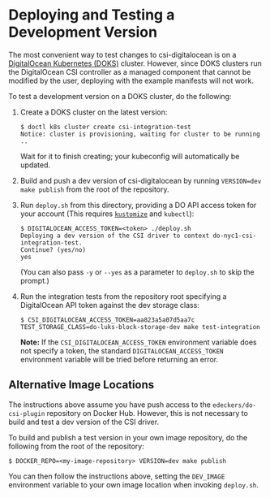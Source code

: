 # Deploying and Testing a Development Version

The most convenient way to test changes to csi-digitalocean is on a
[DigitalOcean Kubernetes (DOKS)](https://www.digitalocean.com/products/kubernetes/)
cluster. However, since DOKS clusters run the DigitalOcean CSI controller as a
managed component that cannot be modified by the user, deploying with the
example manifests will not work.

To test a development version on a DOKS cluster, do the following:

1. Create a DOKS cluster on the latest version:
   ```console
   $ doctl k8s cluster create csi-integration-test
   Notice: cluster is provisioning, waiting for cluster to be running
   ..
   ```
   Wait for it to finish creating; your kubeconfig will automatically be updated.

2. Build and push a dev version of csi-digitalocean by running `VERSION=dev make publish`
   from the root of the repository.

3. Run `deploy.sh` from this directory, providing a DO API access token for your
   account (This requires [`kustomize`](https://github.com/kubernetes-sigs/kustomize) and `kubectl`):

   ```console
   $ DIGITALOCEAN_ACCESS_TOKEN=<token> ./deploy.sh
   Deploying a dev version of the CSI driver to context do-nyc1-csi-integration-test.
   Continue? (yes/no)
   yes
   ```

   (You can also pass `-y` or `--yes` as a parameter to `deploy.sh` to skip the prompt.)

4. Run the integration tests from the repository root specifying a DigitalOcean API token
   against the dev storage class:
   ```console
   $ CSI_DIGITALOCEAN_ACCESS_TOKEN=aa823a5a07d5aa7c TEST_STORAGE_CLASS=do-luks-block-storage-dev make test-integration
   ```

   **Note:** If the `CSI_DIGITALOCEAN_ACCESS_TOKEN` environment variable does not specify
   a token, the standard `DIGITALOCEAN_ACCESS_TOKEN` environment variable will be tried before
   returning an error.

## Alternative Image Locations

The instructions above assume you have push access to the
`edeckers/do-csi-plugin` repository on Docker Hub. However, this is not
necessary to build and test a dev version of the CSI driver.

To build and publish a test version in your own image repository, do the
following from the root of the repository:

```console
$ DOCKER_REPO=<my-image-repository> VERSION=dev make publish
```

You can then follow the instructions above, setting the `DEV_IMAGE` environment
variable to your own image location when invoking `deploy.sh`.
